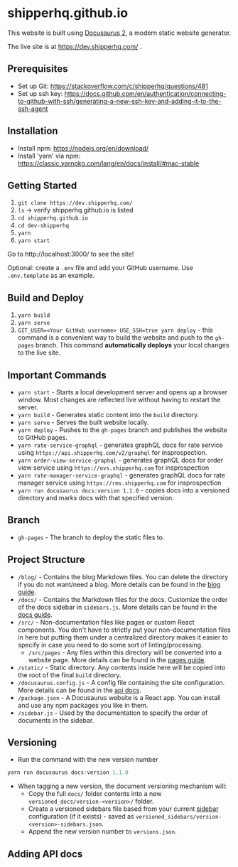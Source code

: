 # shipperhq.github.io

This website is built using [Docusaurus 2](https://docusaurus.io/), a modern static website generator. 

The live site is at https://dev.shipperhq.com/ .

## Prerequisites
- Set up Git: https://stackoverflow.com/c/shipperhq/questions/481
- Set up ssh key: https://docs.github.com/en/authentication/connecting-to-github-with-ssh/generating-a-new-ssh-key-and-adding-it-to-the-ssh-agent

## Installation

- Install npm: https://nodejs.org/en/download/
- Install 'yarn' via npm: https://classic.yarnpkg.com/lang/en/docs/install/#mac-stable

## Getting Started

1. `git clone https://dev.shipperhq.com/`
2. `ls` -> verify shipperhq.github.io is listed
3. `cd shipperhq.github.io`
4. `cd dev-shipperhq`  
5. `yarn`
6. `yarn start`

Go to http://localhost:3000/ to see the site!

Optional: create a `.env` file and add your GitHub username. Use `.env.template` as an example.

## Build and Deploy
1. `yarn build`
2. `yarn serve`
3. `GIT_USER=<Your GitHub username> USE_SSH=true yarn deploy`  - this command is a convenient way to build the website and push to the `gh-pages` branch. This command **automatically deploys** your local changes to the live site. 

## Important Commands

- `yarn start` - Starts a local development server and opens up a browser window. Most changes are reflected live without having to restart the server.
- `yarn build` - Generates static content into the `build` directory.
- `yarn serve` - Serves the built website locally.
- `yarn deploy` - Pushes to the `gh-pages` branch and publishes the website to GitHub pages.
- `yarn rate-service-graphql` - generates graphQL docs for rate service using `https://api.shipperhq.com/v2/graphql` for insprospection.
- `yarn order-view-service-graphql` - generates graphQL docs for order view service using `https://ovs.shipperhq.com` for insprospection
- `yarn rate-manager-service-graphql` - generates graphQL docs for rate manager service using `https://rms.shipperhq.com` for insprospection
- `yarn run docusaurus docs:version 1.1.0` - copies docs into a versioned directory and marks docs with that specified version.

## Branch

- `gh-pages` - The branch to deploy the static files to.

## Project Structure

- `/blog/` - Contains the blog Markdown files. You can delete the directory if you do not want/need a blog. More details can be found in the [blog guide](https://docusaurus.io/docs/blog).
- `/docs/` - Contains the Markdown files for the docs. Customize the order of the docs sidebar in `sidebars.js`. More details can be found in the [docs guide](https://docusaurus.io/docs/docs-markdown-features).
- `/src/` - Non-documentation files like pages or custom React components. You don't have to strictly put your non-documentation files in here but putting them under a centralized directory makes it easier to specify in case you need to do some sort of linting/processing.
    - `/src/pages` - Any files within this directory will be converted into a website page. More details can be found in the [pages guide](https://docusaurus.io/docs/creating-pages).
- `/static/` - Static directory. Any contents inside here will be copied into the root of the final `build` directory.
- `/docusaurus.config.js` - A config file containing the site configuration. More details can be found in the [api docs](https://docusaurus.io/docs/api/docusaurus-config).
- `/package.json` - A Docusaurus website is a React app. You can install and use any npm packages you like in them.
- `/sidebar.js` - Used by the documentation to specify the order of documents in the sidebar.

## Versioning

- Run the command with the new version number

```jsx
yarn run docusaurus docs:version 1.1.0
```

- When tagging a new version, the document versioning mechanism will:
    - Copy the full `docs/` folder contents into a new `versioned_docs/version-<version>/` folder.
    - Create a versioned sidebars file based from your current [sidebar](https://docusaurus.io/docs/docs-introduction#sidebar) configuration (if it exists) - saved as `versioned_sidebars/version-<version>-sidebars.json`.
    - Append the new version number to `versions.json`.

## Adding API docs
